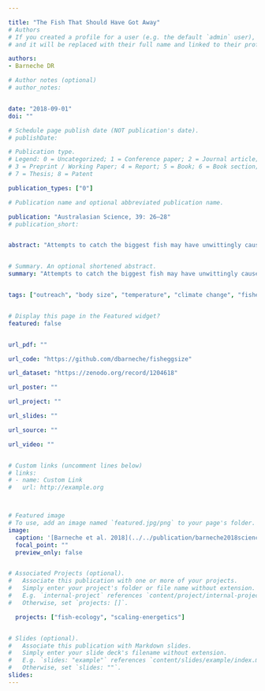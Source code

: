 ```yaml
---

title: "The Fish That Should Have Got Away"
# Authors
# If you created a profile for a user (e.g. the default `admin` user), write the username (folder name) here
# and it will be replaced with their full name and linked to their profile.

authors:
- Barneche DR

# Author notes (optional)
# author_notes:


date: "2018-09-01"
doi: ""

# Schedule page publish date (NOT publication's date).
# publishDate:

# Publication type.
# Legend: 0 = Uncategorized; 1 = Conference paper; 2 = Journal article;
# 3 = Preprint / Working Paper; 4 = Report; 5 = Book; 6 = Book section;
# 7 = Thesis; 8 = Patent

publication_types: ["0"]

# Publication name and optional abbreviated publication name.

publication: "Australasian Science, 39: 26–28"
# publication_short:


abstract: "Attempts to catch the biggest fish may have unwittingly caused the fishing industry to crash in many parts of the world. To make things more worrying, new research indicates that climate change will reduce the capacity of fish to reproduce."


# Summary. An optional shortened abstract.
summary: "Attempts to catch the biggest fish may have unwittingly caused the fishing industry to crash in many parts of the world. To make things more worrying, new research indicates that climate change will reduce the capacity of fish to reproduce."


tags: ["outreach", "body size", "temperature", "climate change", "fisheries", "marine protected areas", "energetics"]


# Display this page in the Featured widget?
featured: false


url_pdf: ""

url_code: "https://github.com/dbarneche/fisheggsize"

url_dataset: "https://zenodo.org/record/1204618"

url_poster: ""

url_project: ""

url_slides: ""

url_source: ""

url_video: ""


# Custom links (uncomment lines below)
# links:
# - name: Custom Link
#   url: http://example.org



# Featured image
# To use, add an image named `featured.jpg/png` to your page's folder.
image:
  caption: '[Barneche et al. 2018](../../publication/barneche2018science), Fig. 1'
  focal_point: ""
  preview_only: false


# Associated Projects (optional).
#   Associate this publication with one or more of your projects.
#   Simply enter your project's folder or file name without extension.
#   E.g. `internal-project` references `content/project/internal-project/index.md`.
#   Otherwise, set `projects: []`.

  projects: ["fish-ecology", "scaling-energetics"]


# Slides (optional).
#   Associate this publication with Markdown slides.
#   Simply enter your slide deck's filename without extension.
#   E.g. `slides: "example"` references `content/slides/example/index.md`.
#   Otherwise, set `slides: ""`.
slides:
---
```



